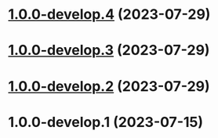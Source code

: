 # [1.0.0-develop.4](https://git.lumeweb.com/LumeWeb/resolver-module-eth/compare/v1.0.0-develop.3...v1.0.0-develop.4) (2023-07-29)

# [1.0.0-develop.3](https://git.lumeweb.com/LumeWeb/resolver-module-eth/compare/v1.0.0-develop.2...v1.0.0-develop.3) (2023-07-29)

# [1.0.0-develop.2](https://git.lumeweb.com/LumeWeb/resolver-module-eth/compare/v1.0.0-develop.1...v1.0.0-develop.2) (2023-07-29)

# 1.0.0-develop.1 (2023-07-15)
